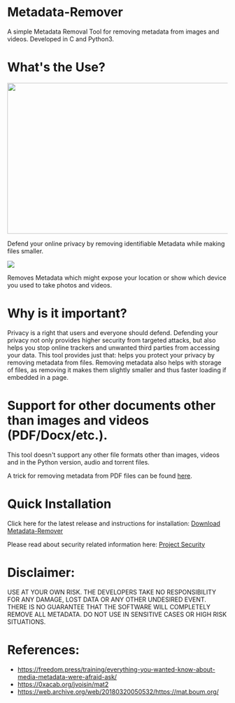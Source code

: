 # Metadata-Remover
A simple Metadata Removal Tool for removing metadata from images and videos. Developed in C and Python3.

# What's the Use?

<img src="https://user-images.githubusercontent.com/82881725/212539943-c7d1e178-5937-4c49-8665-e91408dc5902.JPG" width="677" height="345">

Defend your online privacy by removing identifiable Metadata while making files smaller.

<img src="https://user-images.githubusercontent.com/82881725/212539916-9c4386ba-a6f2-48d2-aa13-c523f33da46e.JPG">

Removes Metadata which might expose your location or show which device you used to take photos and videos.

# Why is it important?

Privacy is a right that users and everyone should defend. Defending your privacy not only provides higher security from targeted 
attacks, but also helps you stop online trackers and unwanted third parties from accessing your data. 
This tool provides just that: helps you protect your privacy by removing metadata from files.
Removing metadata also helps with storage of files, as removing it makes them slightly smaller and thus faster loading if embedded in a page.
# Support for other documents other than images and videos (PDF/Docx/etc.).

This tool doesn't support any other file formats other than images, videos and in the Python version, audio and torrent files.

A trick for removing metadata from PDF files can be found [here]("https://outflaw.blogspot.com/2019/11/hiding-metadata-from-pdf-documents.html").

# Quick Installation 

Click here for the latest release and instructions for installation: [Download Metadata-Remover](https://github.com/Anish-M-code/Metadata-Remover/releases/tag/v1.6)

Please read about security related information here: [Project Security](/SECURITY.md) 

# Disclaimer:

USE AT YOUR OWN RISK. THE DEVELOPERS TAKE NO RESPONSIBILITY FOR ANY DAMAGE, LOST DATA OR ANY OTHER UNDESIRED EVENT.
THERE IS NO GUARANTEE THAT THE SOFTWARE WILL COMPLETELY REMOVE ALL METADATA. 
DO NOT USE IN SENSITIVE CASES OR HIGH RISK SITUATIONS.

# References:

* https://freedom.press/training/everything-you-wanted-know-about-media-metadata-were-afraid-ask/
* https://0xacab.org/jvoisin/mat2
* https://web.archive.org/web/20180320050532/https://mat.boum.org/
